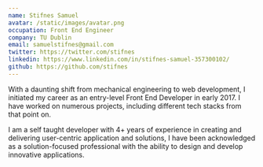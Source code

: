 ```yaml
---
name: Stifnes Samuel
avatar: /static/images/avatar.png
occupation: Front End Engineer
company: TU Dublin
email: samuelstifnes@gmail.com
twitter: https://twitter.com/stifnes
linkedin: https://www.linkedin.com/in/stifnes-samuel-357300102/
github: https://github.com/stifnes
---
```


With a daunting shift from mechanical engineering to web development, I initiated my career as an entry-level Front End Developer in early 2017. I have worked on numerous projects, including different tech stacks from that point on.

I am a self taught developer with 4+ years of experience in creating and delivering user-centric application and solutions, I have been acknowledged as a solution-focused professional with the ability to design and develop innovative applications.
